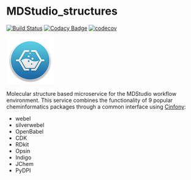 # MDStudio_structures

[![Build Status](https://travis-ci.org/MD-Studio/MDStudio_structures.svg?branch=master)](https://travis-ci.org/MD-Studio/MDStudio_structures)
[![Codacy Badge](https://api.codacy.com/project/badge/Grade/3c054785c5da46dfaad6dc3443d5653f)](https://www.codacy.com/manual/marcvdijk/MDStudio_structures?utm_source=github.com&amp;utm_medium=referral&amp;utm_content=MD-Studio/MDStudio_structures&amp;utm_campaign=Badge_Grade)
[![codecov](https://codecov.io/gh/MD-Studio/MDStudio_structures/branch/master/graph/badge.svg)](https://codecov.io/gh/MD-Studio/MDStudio_structures)

![Configuration settings](mdstudio-logo.png)

Molecular structure based microservice for the MDStudio workflow environment.
This service combines the functionality of 9 popular cheminformatics packages through a common interface using 
[Cinfony](http://cinfony.github.io):

* webel
* silverwebel
* OpenBabel
* CDK
* RDkit
* Opsin
* Indigo
* JChem
* PyDPI
